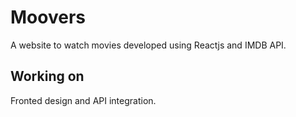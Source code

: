 # Moovers
A website to watch movies developed using Reactjs and IMDB API. 

## Working on
Fronted design and API integration.
